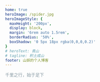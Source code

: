 ```yaml
---
home: true
heroImage: /spider.jpg
heroImageStyle: {
  maxHeight: '200px',
  display: block,
  margin: '6rem auto 1.5rem',
  borderRadius: '50%',
  boxShadow: '0 5px 18px rgba(0,0,0,0.2)'
}
# heroText: 青山
# tagline: 积土成山
footer: 山妖的个人博客
---
```


<span style='color:#8799a3'>千里之行，始于足下</span>